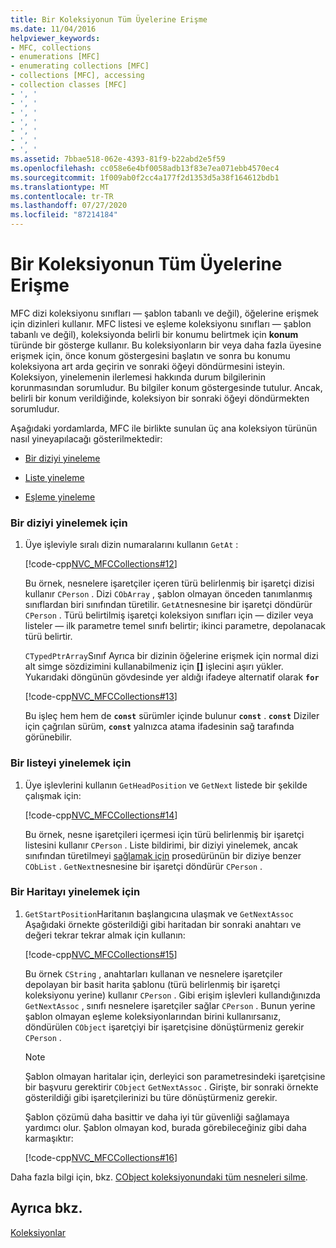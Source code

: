 ```yaml
---
title: Bir Koleksiyonun Tüm Üyelerine Erişme
ms.date: 11/04/2016
helpviewer_keywords:
- MFC, collections
- enumerations [MFC]
- enumerating collections [MFC]
- collections [MFC], accessing
- collection classes [MFC]
- ', '
- ', '
- ', '
- ', '
- ', '
- ', '
- ', '
ms.assetid: 7bbae518-062e-4393-81f9-b22abd2e5f59
ms.openlocfilehash: cc058e6e4bf0058adb13f83e7ea071ebb4570ec4
ms.sourcegitcommit: 1f009ab0f2cc4a177f2d1353d5a38f164612bdb1
ms.translationtype: MT
ms.contentlocale: tr-TR
ms.lasthandoff: 07/27/2020
ms.locfileid: "87214184"
---
```

# <a name="accessing-all-members-of-a-collection"></a>Bir Koleksiyonun Tüm Üyelerine Erişme

MFC dizi koleksiyonu sınıfları — şablon tabanlı ve değil), öğelerine erişmek için dizinleri kullanır. MFC listesi ve eşleme koleksiyonu sınıfları — şablon tabanlı ve değil), koleksiyonda belirli bir konumu belirtmek için **konum** türünde bir gösterge kullanır. Bu koleksiyonların bir veya daha fazla üyesine erişmek için, önce konum göstergesini başlatın ve sonra bu konumu koleksiyona art arda geçirin ve sonraki öğeyi döndürmesini isteyin. Koleksiyon, yinelemenin ilerlemesi hakkında durum bilgilerinin korunmasından sorumludur. Bu bilgiler konum göstergesinde tutulur. Ancak, belirli bir konum verildiğinde, koleksiyon bir sonraki öğeyi döndürmekten sorumludur.

Aşağıdaki yordamlarda, MFC ile birlikte sunulan üç ana koleksiyon türünün nasıl yineyapılacağı gösterilmektedir:

- [Bir diziyi yineleme](#_core_to_iterate_an_array)

- [Liste yineleme](#_core_to_iterate_a_list)

- [Eşleme yineleme](#_core_to_iterate_a_map)

### <a name="to-iterate-an-array"></a><a name="_core_to_iterate_an_array"></a>Bir diziyi yinelemek için

1. Üye işleviyle sıralı dizin numaralarını kullanın `GetAt` :

   [!code-cpp[NVC_MFCCollections#12](codesnippet/cpp/accessing-all-members-of-a-collection_1.cpp)]

   Bu örnek, nesnelere işaretçiler içeren türü belirlenmiş bir işaretçi dizisi kullanır `CPerson` . Dizi `CObArray` , şablon olmayan önceden tanımlanmış sınıflardan biri sınıfından türetilir. `GetAt`nesnesine bir işaretçi döndürür `CPerson` . Türü belirtilmiş işaretçi koleksiyon sınıfları için — diziler veya listeler — ilk parametre temel sınıfı belirtir; ikinci parametre, depolanacak türü belirtir.

   `CTypedPtrArray`Sınıf Ayrıca bir dizinin öğelerine erişmek için normal dizi alt simge sözdizimini kullanabilmeniz için **[]** işlecini aşırı yükler. Yukarıdaki döngünün gövdesinde yer aldığı ifadeye alternatif olarak **`for`**

   [!code-cpp[NVC_MFCCollections#13](codesnippet/cpp/accessing-all-members-of-a-collection_2.cpp)]

   Bu işleç hem hem de **`const`** sürümler içinde bulunur **`const`** . **`const`** Diziler için çağrılan sürüm, **`const`** yalnızca atama ifadesinin sağ tarafında görünebilir.

### <a name="to-iterate-a-list"></a><a name="_core_to_iterate_a_list"></a>Bir listeyi yinelemek için

1. Üye işlevlerini kullanın `GetHeadPosition` ve `GetNext` listede bir şekilde çalışmak için:

   [!code-cpp[NVC_MFCCollections#14](codesnippet/cpp/accessing-all-members-of-a-collection_3.cpp)]

   Bu örnek, nesne işaretçileri içermesi için türü belirlenmiş bir işaretçi listesini kullanır `CPerson` . Liste bildirimi, bir diziyi yinelemek, ancak sınıfından türetilmeyi [sağlamak için](#_core_to_iterate_an_array) prosedürünün bir diziye benzer `CObList` . `GetNext`nesnesine bir işaretçi döndürür `CPerson` .

### <a name="to-iterate-a-map"></a><a name="_core_to_iterate_a_map"></a>Bir Haritayı yinelemek için

1. `GetStartPosition`Haritanın başlangıcına ulaşmak ve `GetNextAssoc` Aşağıdaki örnekte gösterildiği gibi haritadan bir sonraki anahtarı ve değeri tekrar tekrar almak için kullanın:

   [!code-cpp[NVC_MFCCollections#15](codesnippet/cpp/accessing-all-members-of-a-collection_4.cpp)]

   Bu örnek `CString` , anahtarları kullanan ve nesnelere işaretçiler depolayan bir basit harita şablonu (türü belirlenmiş bir işaretçi koleksiyonu yerine) kullanır `CPerson` . Gibi erişim işlevleri kullandığınızda `GetNextAssoc` , sınıfı nesnelere işaretçiler sağlar `CPerson` . Bunun yerine şablon olmayan eşleme koleksiyonlarından birini kullanırsanız, döndürülen `CObject` işaretçiyi bir işaretçisine dönüştürmeniz gerekir `CPerson` .

    > [!NOTE]
    >  Şablon olmayan haritalar için, derleyici son parametresindeki işaretçisine bir başvuru gerektirir `CObject` `GetNextAssoc` . Girişte, bir sonraki örnekte gösterildiği gibi işaretçilerinizi bu türe dönüştürmeniz gerekir.

   Şablon çözümü daha basittir ve daha iyi tür güvenliği sağlamaya yardımcı olur. Şablon olmayan kod, burada görebileceğiniz gibi daha karmaşıktır:

   [!code-cpp[NVC_MFCCollections#16](codesnippet/cpp/accessing-all-members-of-a-collection_5.cpp)]

Daha fazla bilgi için, bkz. [CObject koleksiyonundaki tüm nesneleri silme](deleting-all-objects-in-a-cobject-collection.md).

## <a name="see-also"></a>Ayrıca bkz.

[Koleksiyonlar](collections.md)
